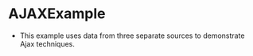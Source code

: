 # AJAXExample
- This example uses data from three separate sources to demonstrate Ajax techniques. 
